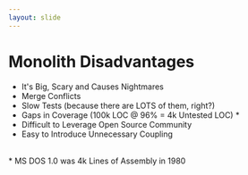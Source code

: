 ```yaml
---
layout: slide
---
```


# Monolith Disadvantages

* It's Big, Scary and Causes Nightmares
* Merge Conflicts
* Slow Tests (because there are LOTS of them, right?)
* Gaps in Coverage (100k LOC @ 96% = 4k Untested LOC) \*
* Difficult to Leverage Open Source Community
* Easy to Introduce Unnecessary Coupling

&nbsp;<br />
\* MS DOS 1.0 was 4k Lines of Assembly in 1980
